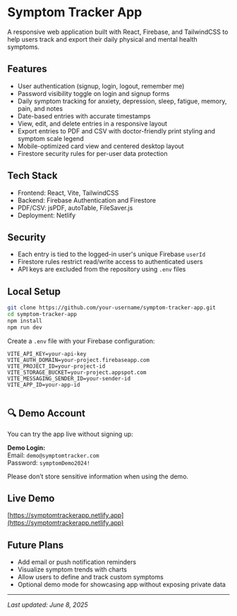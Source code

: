 # Symptom Tracker App

A responsive web application built with React, Firebase, and TailwindCSS to help users track and export their daily physical and mental health symptoms.

## Features

-   User authentication (signup, login, logout, remember me)
-   Password visibility toggle on login and signup forms
-   Daily symptom tracking for anxiety, depression, sleep, fatigue, memory, pain, and notes
-   Date-based entries with accurate timestamps
-   View, edit, and delete entries in a responsive layout
-   Export entries to PDF and CSV with doctor-friendly print styling and symptom scale legend
-   Mobile-optimized card view and centered desktop layout
-   Firestore security rules for per-user data protection

## Tech Stack

-   Frontend: React, Vite, TailwindCSS
-   Backend: Firebase Authentication and Firestore
-   PDF/CSV: jsPDF, autoTable, FileSaver.js
-   Deployment: Netlify

## Security

-   Each entry is tied to the logged-in user's unique Firebase `userId`
-   Firestore rules restrict read/write access to authenticated users
-   API keys are excluded from the repository using `.env` files

## Local Setup

```bash
git clone https://github.com/your-username/symptom-tracker-app.git
cd symptom-tracker-app
npm install
npm run dev
```

Create a `.env` file with your Firebase configuration:

```
VITE_API_KEY=your-api-key
VITE_AUTH_DOMAIN=your-project.firebaseapp.com
VITE_PROJECT_ID=your-project-id
VITE_STORAGE_BUCKET=your-project.appspot.com
VITE_MESSAGING_SENDER_ID=your-sender-id
VITE_APP_ID=your-app-id


```

## 🔍 Demo Account

You can try the app live without signing up:

**Demo Login:**  
Email: `demo@symptomtracker.com`  
Password: `symptomDemo2024!`

Please don’t store sensitive information when using the demo.

## Live Demo

[https://symptomtrackerapp.netlify.app](https://symptomtrackerapp.netlify.app)

## Future Plans

-   Add email or push notification reminders
-   Visualize symptom trends with charts
-   Allow users to define and track custom symptoms
-   Optional demo mode for showcasing app without exposing private data

---

_Last updated: June 8, 2025_
